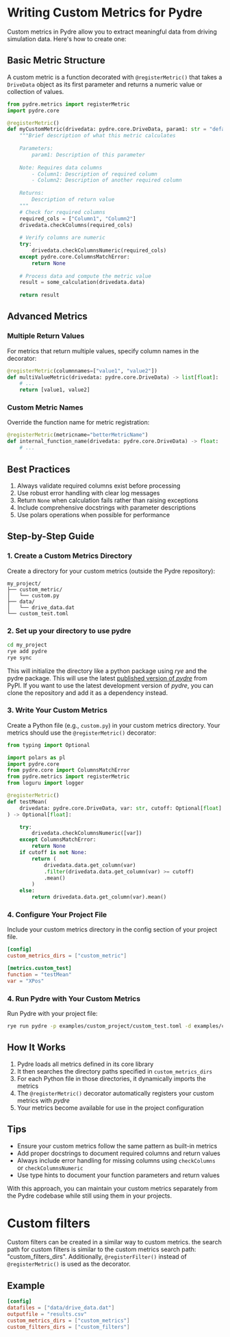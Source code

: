 # Writing Custom Metrics for Pydre

Custom metrics in Pydre allow you to extract meaningful data from driving simulation data. Here's how to create one:

## Basic Metric Structure

A custom metric is a function decorated with `@registerMetric()` that takes a `DriveData` object as its first parameter and returns a numeric value or collection of values.

```python
from pydre.metrics import registerMetric
import pydre.core

@registerMetric()
def myCustomMetric(drivedata: pydre.core.DriveData, param1: str = "default") -> float:
    """Brief description of what this metric calculates
    
    Parameters:
        param1: Description of this parameter
        
    Note: Requires data columns
        - Column1: Description of required column
        - Column2: Description of another required column
        
    Returns:
        Description of return value
    """
    # Check for required columns
    required_cols = ["Column1", "Column2"]
    drivedata.checkColumns(required_cols)
    
    # Verify columns are numeric
    try:
        drivedata.checkColumnsNumeric(required_cols)
    except pydre.core.ColumnsMatchError:
        return None
        
    # Process data and compute the metric value
    result = some_calculation(drivedata.data)
    
    return result
```

## Advanced Metrics

### Multiple Return Values

For metrics that return multiple values, specify column names in the decorator:

```python
@registerMetric(columnnames=["value1", "value2"])
def multiValueMetric(drivedata: pydre.core.DriveData) -> list[float]:
    # ...
    return [value1, value2]
```

### Custom Metric Names

Override the function name for metric registration:

```python
@registerMetric(metricname="betterMetricName")
def internal_function_name(drivedata: pydre.core.DriveData) -> float:
    # ...
```

## Best Practices

1. Always validate required columns exist before processing
2. Use robust error handling with clear log messages
3. Return `None` when calculation fails rather than raising exceptions
4. Include comprehensive docstrings with parameter descriptions
5. Use polars operations when possible for performance

## Step-by-Step Guide

### 1. Create a Custom Metrics Directory

Create a directory for your custom metrics (outside the Pydre repository):

```
my_project/
├── custom_metric/
│   └── custom.py
├── data/
│   └── drive_data.dat
└── custom_test.toml
```

### 2. Set up your directory to use pydre

```bash
cd my_project
rye add pydre
rye sync
```

This will initialize the directory like a python package using *rye* and the pydre package. This will use the latest [published version of *pydre*](https://pypi.org/project/pydre/) from PyPI. If you want to use the latest development version of *pydre*, you can clone the repository and add it as a dependency instead.

### 3. Write Your Custom Metrics

Create a Python file (e.g., `custom.py`) in your custom metrics directory. Your metrics should use the `@registerMetric()` decorator:

```python title="custom_metric/custom.py"
from typing import Optional

import polars as pl
import pydre.core
from pydre.core import ColumnsMatchError
from pydre.metrics import registerMetric
from loguru import logger

@registerMetric()
def testMean(
    drivedata: pydre.core.DriveData, var: str, cutoff: Optional[float] = None
) -> Optional[float]:

    try:
        drivedata.checkColumnsNumeric([var])
    except ColumnsMatchError:
        return None
    if cutoff is not None:
        return (
            drivedata.data.get_column(var)
            .filter(drivedata.data.get_column(var) >= cutoff)
            .mean()
        )
    else:
        return drivedata.data.get_column(var).mean()

```

### 4. Configure Your Project File

Include your custom metrics directory in the config section of your project file. 

```toml title="custom_test.toml"
[config]
custom_metrics_dirs = ["custom_metric"]

[metrics.custom_test]
function = "testMean"
var = "XPos"

```

### 4. Run Pydre with Your Custom Metrics

Run Pydre with your project file:

```bash
rye run pydre -p examples/custom_project/custom_test.toml -d examples/custom_project/data/Experimenter_S1_Tutorial_11002233.dat -o custom.csv
```

## How It Works

1. Pydre loads all metrics defined in its core library
2. It then searches the directory paths specified in `custom_metrics_dirs`
3. For each Python file in those directories, it dynamically imports the metrics
4. The `@registerMetric()` decorator automatically registers your custom metrics with *pydre*
5. Your metrics become available for use in the project configuration

## Tips

- Ensure your custom metrics follow the same pattern as built-in metrics
- Add proper docstrings to document required columns and return values
- Always include error handling for missing columns using `checkColumns` or `checkColumnsNumeric`
- Use type hints to document your function parameters and return values

With this approach, you can maintain your custom metrics separately from the Pydre codebase while still using them in your projects.


# Custom filters

Custom filters can be created in a similar way to custom metrics. the search path for custom filters is similar to the custom metrics search path: "custom_filters_dirs". Additionally, `@registerFilter()` instead of `@registerMetric()` is used as the decorator.

## Example

```toml 
[config]
datafiles = ["data/drive_data.dat"]
outputfile = "results.csv"
custom_metrics_dirs = ["custom_metrics"]
custom_filters_dirs = ["custom_filters"]
```